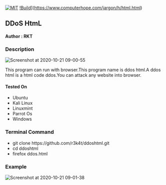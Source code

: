 [![MIT](https://img.shields.io/packagist/l/doctrine/orm.svg)](https://github.com/r3k4t/ddoshtml/blob/master/LICENSE) 
[!Build](https://img.shields.io/badge/html/blue.svg)](https://www.computerhope.com/jargon/h/html.html)

<h2>DDoS HtmL</h2>

<h4>Author : RKT</h4>


### Description ###


![Screenshot at 2020-10-21 09-00-55](https://user-images.githubusercontent.com/69615463/96712382-aa7c8a00-13bc-11eb-8738-575f40997620.png)


This program can run with browser.This program name is ddos html.A ddos html is a html code ddos.You can attack any website into browser.

#### Tested On ###


<ul>
<li>Ubuntu</li>
<li>Kali Linux</li>
<li>Linuxmint</li>
<li>Parrot Os</li>
<li>Windows</li>
</ul>


### Terminal Command ###

<ul>
<li>git clone https://github.com/r3k4t/ddoshtml.git</li>
<li>cd   ddoshtml   </li>
<li> firefox ddos.html</li>
</ul>

### Example ###


![Screenshot at 2020-10-21 09-01-38](https://user-images.githubusercontent.com/69615463/96712530-ed3e6200-13bc-11eb-8a3b-05cc6c5d426c.png)










